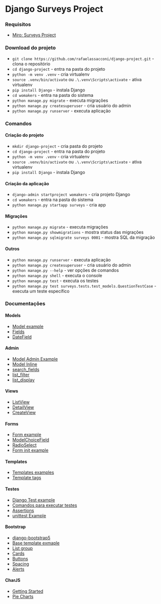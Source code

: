 # Django Surveys Project

### Requisitos
- [Miro: Surveys Project](https://miro.com/app/board/uXjVLX7sp2I=/?share_link_id=488501560439)

### Download do projeto
- `git clone https://github.com/rafaelassacconi/django-project.git` - clona o repositório
- `cd django-project` - entra na pasta do projeto
- `python -m venv .venv` - cria virtualenv
- `source .venv/bin/activate` ou `.\.venv\Scripts\activate` - ativa virtualenv
- `pip install Django` - instala Django
- `cd womakers` - entra na pasta do sistema
- `python manage.py migrate` - executa migrações
- `python manage.py createsuperuser` - cria usuário do admin
- `python manage.py runserver` - executa aplicação

### Comandos

#### Criação do projeto
- `mkdir django-project` - cria pasta do projeto
- `cd django-project` - entra na pasta do projeto
- `python -m venv .venv` - cria virtualenv
- `source .venv/bin/activate` ou `.\.venv\Scripts\activate` - ativa virtualenv
- `pip install Django` - instala Django

#### Criação da aplicação
- `django-admin startproject womakers` - cria projeto Django
- `cd womakers` - entra na pasta do sistema
- `python manage.py startapp surveys` - cria app

#### Migrações
- `python manage.py migrate` - executa migrações
- `python manage.py showmigrations` - mostra status das migrações
- `python manage.py sqlmigrate surveys 0001` - mostra SQL da migração

#### Outros
- `python manage.py runserver` - executa aplicação
- `python manage.py createsuperuser` - cria usuário do admin
- `python manage.py --help` - ver opções de comandos
- `python manage.py shell` - executa o console
- `python manage.py test` - executa os testes
- `python manage.py test surveys.tests.test_models.QuestionTestCase` - executa um teste específico

### Documentações

#### Models
- [Model example](https://docs.djangoproject.com/en/5.1/topics/db/models/#quick-example)
- [Fields](https://docs.djangoproject.com/en/5.1/ref/models/fields/)
- [DateField](https://docs.djangoproject.com/en/5.1/ref/models/fields/#datefield)

#### Admin
- [Model Admin Example](https://docs.djangoproject.com/en/5.1/ref/contrib/admin/#modeladmin-objects)
- [Model Inline](https://docs.djangoproject.com/en/5.1/ref/contrib/admin/#django.contrib.admin.StackedInline)
- [search_fields](https://docs.djangoproject.com/en/5.1/ref/contrib/admin/#django.contrib.admin.ModelAdmin.search_fields)
- [list_filter](https://docs.djangoproject.com/en/5.1/ref/contrib/admin/filters/#modeladmin-list-filters)
- [list_display](https://docs.djangoproject.com/en/5.1/ref/contrib/admin/#django.contrib.admin.ModelAdmin.list_display)

#### Views
- [ListView](https://docs.djangoproject.com/en/5.1/ref/class-based-views/generic-display/#listview)
- [DetailView](https://docs.djangoproject.com/en/5.1/ref/class-based-views/generic-display/#detailview)
- [CreateView](https://docs.djangoproject.com/en/5.1/ref/class-based-views/generic-editing/#django.views.generic.edit.CreateView.object)

#### Forms
- [Form example](https://docs.djangoproject.com/en/5.1/topics/class-based-views/generic-editing/#model-forms)
- [ModelChoiceField](https://docs.djangoproject.com/en/5.1/ref/forms/fields/#django.forms.ModelChoiceField)
- [RadioSelect](https://docs.djangoproject.com/en/5.1/ref/forms/widgets/#radioselect)
- [Form init example](https://docs.djangoproject.com/en/5.1/topics/forms/modelforms/#changing-the-queryset)

#### Templates
- [Templates examples](https://docs.djangoproject.com/en/5.1/ref/templates/language/)
- [Template tags](https://docs.djangoproject.com/en/5.1/ref/templates/language/#tags)

#### Testes
- [Django Test example](https://docs.djangoproject.com/en/5.1/topics/testing/overview/)
- [Comandos para executar testes](https://docs.djangoproject.com/en/5.1/topics/testing/overview/#running-tests)
- [Assertions](https://docs.djangoproject.com/en/5.1/topics/testing/tools/#assertions)
- [unittest Example](https://docs.python.org/3/library/unittest.html#basic-example)

#### Bootstrap
- [django-bootstrap5](https://pypi.org/project/django-bootstrap5/)
- [Base template exmaple](https://www.w3schools.com/django/django_add_bootstrap5.php)
- [List group](https://getbootstrap.com/docs/5.0/components/list-group/)
- [Cards](https://getbootstrap.com/docs/5.0/components/card/)
- [Buttons](https://getbootstrap.com/docs/5.0/components/buttons/)
- [Spacing](https://getbootstrap.com/docs/5.0/utilities/spacing/)
- [Alerts](https://getbootstrap.com/docs/5.0/components/alerts/)

#### CharJS
- [Getting Started](https://www.chartjs.org/docs/latest/getting-started/)
- [Pie Charts](https://www.chartjs.org/docs/latest/charts/doughnut.html#pie)
